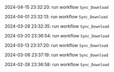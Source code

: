 2024-04-15 23:32:20: run workflow `Sync_Download` 

2024-04-01 23:32:13: run workflow `Sync_Download` 

2024-03-28 23:32:35: run workflow `Sync_Download` 

2024-03-20 23:36:54: run workflow `Sync_Download` 

2024-03-13 23:37:20: run workflow `Sync_Download` 

2024-03-06 23:37:19: run workflow `Sync_Download` 

2024-02-28 23:36:58: run workflow `Sync_Download` 


